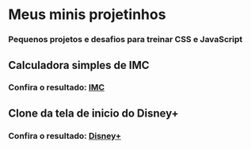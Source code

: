 # Meus minis projetinhos

### Pequenos projetos e desafios para treinar CSS e JavaScript


## Calculadora simples de IMC

###  Confira o resultado: [IMC](https://imc-calculo.netlify.app)

## Clone da tela de inicio do Disney+

### Confira o resultado: [Disney+](https://disney-mais.netlify.app)
